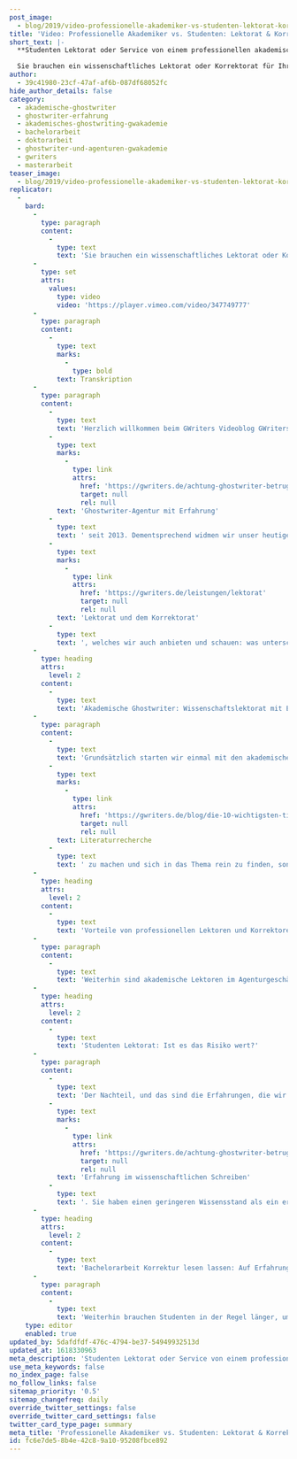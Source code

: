 ```yaml
---
post_image:
  - blog/2019/video-professionelle-akademiker-vs-studenten-lektorat-korrektorat/2019-12-12-Lektorat_Akademiker-Studenten.png
title: 'Video: Professionelle Akademiker vs. Studenten: Lektorat & Korrektorat'
short_text: |-
  **Studenten Lektorat oder Service von einem professionellen akademischen Ghostwriter. Treffen Sie die beste Entscheidung für Ihre Abschlussarbeit!**

  Sie brauchen ein wissenschaftliches Lektorat oder Korrektorat für Ihre Bachelorarbeit, Masterarbeit oder Dissertation? Hierbei kommt es maßgeblich auf den richtigen Lektor und eine seriöse Agentur an. Wir ziehen einen kurzen und prägnanten Vergleich zwischen professionellen Ghostwriting Agenturen und schwarzen Schafen im Markt, die mit unerfahrenen Studenten arbeiten, und stellen dabei eine wichtige Frage: Was kann man von einem Studenten Lektorat überhaupt erwarten?..,
author:
  - 39c41980-23cf-47af-af6b-087df68052fc
hide_author_details: false
category:
  - akademische-ghostwriter
  - ghostwriter-erfahrung
  - akademisches-ghostwriting-gwakademie
  - bachelorarbeit
  - doktorarbeit
  - ghostwriter-und-agenturen-gwakademie
  - gwriters
  - masterarbeit
teaser_image:
  - blog/2019/video-professionelle-akademiker-vs-studenten-lektorat-korrektorat/2019-12-12-Lektorat_Akademiker-Studenten.png
replicator:
  -
    bard:
      -
        type: paragraph
        content:
          -
            type: text
            text: 'Sie brauchen ein wissenschaftliches Lektorat oder Korrektorat für Ihre Bachelorarbeit, Masterarbeit oder Dissertation? Hierbei kommt es maßgeblich auf den richtigen Lektor und eine seriöse Agentur an. Wir ziehen einen kurzen und prägnanten Vergleich zwischen professionellen Ghostwriting Agenturen und schwarzen Schafen im Markt, die mit unerfahrenen Studenten arbeiten, und stellen dabei eine wichtige Frage: Was kann man von einem Studenten Lektorat überhaupt erwarten?'
      -
        type: set
        attrs:
          values:
            type: video
            video: 'https://player.vimeo.com/video/347749777'
      -
        type: paragraph
        content:
          -
            type: text
            marks:
              -
                type: bold
            text: Transkription
      -
        type: paragraph
        content:
          -
            type: text
            text: 'Herzlich willkommen beim GWriters Videoblog GWriters ist eine '
          -
            type: text
            marks:
              -
                type: link
                attrs:
                  href: 'https://gwriters.de/achtung-ghostwriter-betrug'
                  target: null
                  rel: null
            text: 'Ghostwriter-Agentur mit Erfahrung'
          -
            type: text
            text: ' seit 2013. Dementsprechend widmen wir unser heutiges Video einmal dem '
          -
            type: text
            marks:
              -
                type: link
                attrs:
                  href: 'https://gwriters.de/leistungen/lektorat'
                  target: null
                  rel: null
            text: 'Lektorat und dem Korrektorat'
          -
            type: text
            text: ', welches wir auch anbieten und schauen: was unterscheidet professionelle Akademiker in dem Bereich von Studenten? Schauen wir uns dazu einmal an: wie sieht es mit der Erfahrung aus; dem Fachbereich; mit Lektoraten allgemein? Wie können sich Studenten einarbeiten? Wie können sich akademische Lektoren einarbeiten? Was hat Reputation mit diesem ganzen Vergleich zu tun und warum ist ein akademischer Lektor gerade bei einem Plagiatscheck, welcher negativ ausfällt, für den Kunden unheimlich wichtig? Macht ein Studenten Lektorat überhaupt Sinn?'
      -
        type: heading
        attrs:
          level: 2
        content:
          -
            type: text
            text: 'Akademische Ghostwriter: Wissenschaftslektorat mit Erfahrung'
      -
        type: paragraph
        content:
          -
            type: text
            text: 'Grundsätzlich starten wir einmal mit den akademischen Lektoren. Die Erfahrung mit akademischen Lektoraten und Korrektoraten ist hier natürlich gegeben. Wir haben eine wissenschaftliche Arbeit und Ausdrucksweise. Der eigene Schreibstil wird von akademischen Lektoren in der Regel nicht verfälscht, das heißt, wenn ein Kunde zu uns kommt, mit einem Dokument, welches lektoriert wird und dort kurze Textteile auch schnell abgeändert werden müssen, dann orientiert sich ein akademischer Lektor mit Erfahrung natürlich am Schreibstil der bereits vorhanden ist und wird eben das Neugeschriebene entsprechend anpassen. Weiterhin hat der akademische Lektor natürlich Erfahrung auch in dem entsprechenden Fachbereich der Arbeit, die lektoriert werden soll. Kennt den aktuellen Forschungsstand und kann somit sinnvolle Ergänzungen leisten. Er ist in der Lage, sich schnell einzuarbeiten und braucht keine lange Einarbeitungszeit, um erstmal '
          -
            type: text
            marks:
              -
                type: link
                attrs:
                  href: 'https://gwriters.de/blog/die-10-wichtigsten-tipps-zur-literaturrecherche'
                  target: null
                  rel: null
            text: Literaturrecherche
          -
            type: text
            text: ' zu machen und sich in das Thema rein zu finden, sondern hat natürlich schon bereits Erfahrung in dem Bereich. Hat auch Erfahrungen nicht nur in dem Bereich, sondern mit vielen anderen Lektoratsjobs aus dem entsprechenden Fachbereich und kann deswegen eine Leistung in gleicher Qualität natürlich viel viel zeitiger abgeben, als ein Student das könnte.'
      -
        type: heading
        attrs:
          level: 2
        content:
          -
            type: text
            text: 'Vorteile von professionellen Lektoren und Korrektoren'
      -
        type: paragraph
        content:
          -
            type: text
            text: 'Weiterhin sind akademische Lektoren im Agenturgeschäft gerade auf ihre Reputation sehr sehr bewusst, sie sind interessiert an einer langfristigen Zusammenarbeit, machen das in der Regel nicht nur als Nebenverdienst und sind deshalb eben entsprechend verlässlich, weil sie sich natürlich auch eine ordentliche Beziehung zu ihrer Agentur und zu den Kunden aufbauen möchten und somit immer wieder Aufträge bekommen möchten. Weiterhin habt Ihr bei akademischen Lektoren nach einem Plagiatscheck und dem darauf folgenden Lektorat die Sicherheit, durch die Erfahrung und den Wortschatz des Lektors, welcher somit Plagiate austauschen bzw. geschickt entschärfen kann und somit sicherstellen kann, dass auch alles richtig zitiert ist in Eurer Arbeit und Euch Eure Arbeit eben auf einen Punkt lektoriert, mit dem Ihr wirklich zufrieden sein könnt, mit dem Ihr was anfangen könnt.'
      -
        type: heading
        attrs:
          level: 2
        content:
          -
            type: text
            text: 'Studenten Lektorat: Ist es das Risiko wert?'
      -
        type: paragraph
        content:
          -
            type: text
            text: 'Der Nachteil, und das sind die Erfahrungen, die wir rausgezogen haben, aus den Geschichten, die unsere Kunden mitbringen, wenn sie aufgrund von Kleinanzeigen oder von persönlichen Empfehlungen an einen Studenten herangegangen sind, vielleicht sind sie auf eine Agentur reingefallen, welche mit Studenten maßgeblich zusammenarbeitet. All diese Geschichten, die wir bekommen, haben wir hier einmal als Erfahrung vorgestellt. Schauen wir uns also an: wie sieht das ganze aus, im Unterschied zu akademischen Lektoren? Bei Studenten gibt es oftmals Unsicherheit bei der Grammatik, bei der Interpunktion und Orthographie. Sie haben wenig '
          -
            type: text
            marks:
              -
                type: link
                attrs:
                  href: 'https://gwriters.de/achtung-ghostwriter-betrug'
                  target: null
                  rel: null
            text: 'Erfahrung im wissenschaftlichen Schreiben'
          -
            type: text
            text: '. Sie haben einen geringeren Wissensstand als ein erfahrener Lektor aus dem entsprechenden Fachbereich und übersehen daher manchmal inhaltliche Fehler. Das ist natürlich ganz ganz wichtig, dass Ihr hier jemanden mit Erfahrung habt, der auch direkt inhaltliche Fehler kurzfristig korrigieren oder wenigstens Euch darauf aufmerksam machen kann, dass Ihr hier etwas ändern müsst, wenn es große Textteile betrifft. Dies wird manchmal übersehen und dadurch verringert sich natürlich auch die Qualität des Lektorats und macht das Lektorat teilweise auch obsolet.'
      -
        type: heading
        attrs:
          level: 2
        content:
          -
            type: text
            text: 'Bachelorarbeit Korrektur lesen lassen: Auf Erfahrung setzen!'
      -
        type: paragraph
        content:
          -
            type: text
            text: 'Weiterhin brauchen Studenten in der Regel länger, um sich einzuarbeiten. Sie haben geringe Erfahrungen mit dem Wissenschaftslektorat, was sich natürlich auch nicht unbedingt positiv darauf auswirkt und in der Regel ist es hier ein geringer kurzer Zuverdienst, den ein Student anstrebt, welcher nicht an einer langfristigen Arbeit mit einer Agentur interessiert ist. Dementsprechend gibt es in der Regel keine internen Bewertungen, keine Erfahrungswerte. Es ist keine gewachsene Zusammenarbeit wo der Lektor sich selbst auch immer weiter verbessert und dementsprechend weiter Qualität für den Kunden liefert, sondern meist handelt es sich um kurzfristige Zuverdienste und leider nicht mehr. Weiterhin haben wir oftmals auch Berichte von fehlender Gründlichkeit bekommen, was natürlich gerade beim Lektorat kritisch ist. Ihr wollt, dass das Lektorat dafür sorgt, dass Eurer Arbeit noch mal der letzte Feinschliff gegeben wird und dies wollt Ihr natürlich von einem akademischen Experten haben und nicht von einem Studenten. Ich denke, auch wenn das meiste davon selbst erklärend war, konnte ich Euch doch etwas weiterhelfen und vielleicht noch davor bewahren, Euren Lektoratsjob an einen einfachen Studenten abzugeben. Und ich freue mich natürlich auch wenn Ihr das nächste mal wieder mit dabei seid.'
    type: editor
    enabled: true
updated_by: 5dafdfdf-476c-4794-be37-54949932513d
updated_at: 1618330963
meta_description: 'Studenten Lektorat oder Service von einem professionellen akademischen Ghostwriter. Treffen Sie die beste Entscheidung für Ihre Abschlussarbeit!'
use_meta_keywords: false
no_index_page: false
no_follow_links: false
sitemap_priority: '0.5'
sitemap_changefreq: daily
override_twitter_settings: false
override_twitter_card_settings: false
twitter_card_type_page: summary
meta_title: 'Professionelle Akademiker vs. Studenten: Lektorat & Korrektorat • GWriters.de'
id: fc6e7de5-8b4e-42c8-9a10-95208fbce892
---
```

